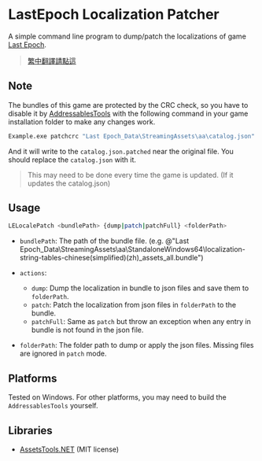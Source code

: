 # LastEpoch Localization Patcher

A simple command line program to dump/patch the localizations of game [Last Epoch](https://store.steampowered.com/app/899770).
> [繁中翻譯請點這](https://github.com/aianlinb/LELocalePatch/tree/main/Traditional%20Chinese)

## Note

The bundles of this game are protected by the CRC check, so you have to disable it by [AddressablesTools](https://github.com/nesrak1/AddressablesTools/releases) with the following command in your game installation folder to make any changes work.
```cmd
Example.exe patchcrc "Last Epoch_Data\StreamingAssets\aa\catalog.json"
```
And it will write to the `catalog.json.patched` near the original file. You should replace the `catalog.json` with it.
> This may need to be done every time the game is updated. (If it updates the catalog.json)

## Usage

```sh
LELocalePatch <bundlePath> {dump|patch|patchFull} <folderPath>
```

- `bundlePath`: The path of the bundle file.
	(e.g. @"Last Epoch_Data\StreamingAssets\aa\StandaloneWindows64\localization-string-tables-chinese(simplified)(zh)_assets_all.bundle")

- `actions`:
	- `dump`: Dump the localization in bundle to json files and save them to `folderPath`.
	- `patch`: Patch the localization from json files in `folderPath` to the bundle.
	- `patchFull`: Same as `patch` but throw an exception when any entry in bundle is not found in the json file.

- `folderPath`: The folder path to dump or apply the json files. Missing files are ignored in `patch` mode.

## Platforms

Tested on Windows.
For other platforms, you may need to build the `AddressablesTools` yourself.

## Libraries

- [AssetsTools.NET](https://github.com/nesrak1/AssetsTools.NET) (MIT license)